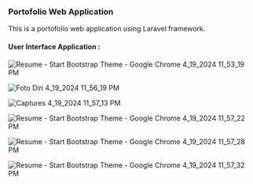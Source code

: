<h3>Portofolio Web Application</h3>
This is a portofolio web application using Laravel framework.

<h4>User Interface Application :</h4>

![Resume - Start Bootstrap Theme - Google Chrome 4_19_2024 11_53_19 PM](https://github.com/Oditya26/portofolio-app/assets/151801552/0168e99c-6efb-42a6-bc32-38a5798e751c)

![Foto Diri 4_19_2024 11_56_19 PM](https://github.com/Oditya26/portofolio-app/assets/151801552/db7d0b18-136a-4ebb-a3bd-1d4984c24069)

![Captures 4_19_2024 11_57_13 PM](https://github.com/Oditya26/portofolio-app/assets/151801552/1b40ef91-d4b6-4b28-ac97-d841419db672)

![Resume - Start Bootstrap Theme - Google Chrome 4_19_2024 11_57_22 PM](https://github.com/Oditya26/portofolio-app/assets/151801552/b823b5ff-2889-4b7a-bb09-ec8f8213dc26)

![Resume - Start Bootstrap Theme - Google Chrome 4_19_2024 11_57_28 PM](https://github.com/Oditya26/portofolio-app/assets/151801552/9268bf7f-ac2d-44c3-84c2-16fe397094da)

![Resume - Start Bootstrap Theme - Google Chrome 4_19_2024 11_57_32 PM](https://github.com/Oditya26/portofolio-app/assets/151801552/d0814b6a-3423-4eca-be8d-c53813c528f3)
